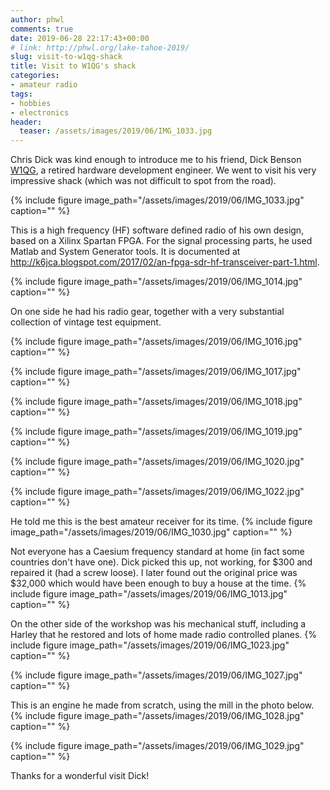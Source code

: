 ```yaml
---
author: phwl
comments: true
date: 2019-06-28 22:17:43+00:00
# link: http://phwl.org/lake-tahoe-2019/
slug: visit-to-w1qg-shack
title: Visit to W1QG's shack
categories:
- amateur radio
tags:
- hobbies
- electronics
header:
  teaser: /assets/images/2019/06/IMG_1033.jpg
---
```


Chris Dick was kind enough to introduce me to his friend, Dick Benson
[W1QG](https://www.qrz.com/db/W1QG/), a retired hardware development engineer. We went to visit his
very impressive shack (which was not difficult to spot from the
road).

{% include figure image_path="/assets/images/2019/06/IMG_1033.jpg" caption="" %}

This is a high frequency (HF) software defined radio of his own
design, based on a Xilinx Spartan FPGA. For the signal processing
parts, he used Matlab and System Generator tools. It is documented
at
<http://k6jca.blogspot.com/2017/02/an-fpga-sdr-hf-transceiver-part-1.html>.

{% include figure image_path="/assets/images/2019/06/IMG_1014.jpg" caption="" %}

On one side he had his radio gear, together with a very substantial
collection of vintage test equipment.

{% include figure image_path="/assets/images/2019/06/IMG_1016.jpg" caption="" %}

{% include figure image_path="/assets/images/2019/06/IMG_1017.jpg" caption="" %}

{% include figure image_path="/assets/images/2019/06/IMG_1018.jpg" caption="" %}

{% include figure image_path="/assets/images/2019/06/IMG_1019.jpg" caption="" %}

{% include figure image_path="/assets/images/2019/06/IMG_1020.jpg" caption="" %}

{% include figure image_path="/assets/images/2019/06/IMG_1022.jpg" caption="" %}

He told me this is the best amateur receiver for its time.
{% include figure image_path="/assets/images/2019/06/IMG_1030.jpg" caption="" %}

Not everyone has a Caesium frequency standard at home (in fact
some countries don't have one). Dick
picked this up, not working, for $300 and repaired it (had a screw
loose). I later found out the original price was $32,000 which would have
been enough to buy a house at the time.
{% include figure image_path="/assets/images/2019/06/IMG_1013.jpg" caption="" %}

On the other side of the workshop was his mechanical stuff,
 including a Harley
that he restored and lots of home made  radio controlled planes.
{% include figure image_path="/assets/images/2019/06/IMG_1023.jpg" caption="" %}

{% include figure image_path="/assets/images/2019/06/IMG_1027.jpg" caption="" %}

This is an engine he made from scratch, using the mill in
the photo below.
{% include figure image_path="/assets/images/2019/06/IMG_1028.jpg" caption="" %}

{% include figure image_path="/assets/images/2019/06/IMG_1029.jpg" caption="" %}

Thanks for a wonderful visit Dick!

